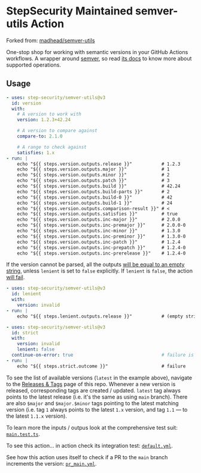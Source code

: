 # StepSecurity Maintained semver-utils Action

Forked from: [madhead/semver-utils](https://github.com/madhead/semver-utils)

One-stop shop for working with semantic versions in your GitHub Actions workflows.
A wrapper around [semver](https://www.npmjs.com/package/semver), so read [its docs](https://github.com/npm/node-semver#functions) to know more about supported operations.

## Usage

```yml
- uses: step-security/semver-utils@v3
  id: version
  with:
    # A version to work with
    version: 1.2.3+42.24

    # A version to compare against
    compare-to: 2.1.0

    # A range to check against
    satisfies: 1.x
- run: |
    echo "${{ steps.version.outputs.release }}"           # 1.2.3
    echo "${{ steps.version.outputs.major }}"             # 1
    echo "${{ steps.version.outputs.minor }}"             # 2
    echo "${{ steps.version.outputs.patch }}"             # 3
    echo "${{ steps.version.outputs.build }}"             # 42.24
    echo "${{ steps.version.outputs.build-parts }}"       # 2
    echo "${{ steps.version.outputs.build-0 }}"           # 42
    echo "${{ steps.version.outputs.build-1 }}"           # 24
    echo "${{ steps.version.outputs.comparison-result }}" # <
    echo "${{ steps.version.outputs.satisfies }}"         # true
    echo "${{ steps.version.outputs.inc-major }}"         # 2.0.0
    echo "${{ steps.version.outputs.inc-premajor }}"      # 2.0.0-0
    echo "${{ steps.version.outputs.inc-minor }}"         # 1.3.0
    echo "${{ steps.version.outputs.inc-preminor }}"      # 1.3.0-0
    echo "${{ steps.version.outputs.inc-patch }}"         # 1.2.4
    echo "${{ steps.version.outputs.inc-prepatch }}"      # 1.2.4-0
    echo "${{ steps.version.outputs.inc-prerelease }}"    # 1.2.4-0
```

If the version cannot be parsed, all the outputs [will be equal to an empty string](.github/workflows/default.yml#L27-L35), unless `lenient` is set to `false` explicitly.
If `lenient` is `false`, the action [will fail](.github/workflows/default.yml#L18-L25).

```yml
- uses: step-security/semver-utils@v3
  id: lenient
  with:
    version: invalid
- run: |
    echo "${{ steps.lenient.outputs.release }}"           # (empty string)

- uses: step-security/semver-utils@v3
  id: strict
  with:
    version: invalid
    lenient: false
  continue-on-error: true                                 # failure is expected and acceptable for this example
- run: |
    echo "${{ steps.strict.outcome }}"                    # failure
```

To see the list of available versions (`latest` in the example above), navigate to the [Releases & Tags](https://github.com/step-security/semver-utils/tags) page of this repo.
Whenever a new version is released, corresponding tags are created / updated.
`latest` tag always points to the latest release (i.e. it's the same as using `main` branch).
There are also `$major` and `$major.$minor` tags pointing to the latest matching version (i.e. tag `1` always points to the latest `1.x` version, and tag `1.1` — to the latest `1.1.x` version).

To learn more the inputs / outpus look at the comprehensive test suit: [`main.test.ts`](__tests__/main.test.ts).

To see this action… in action check its integration test: [`default.yml`](.github/workflows/default.yml).

See how this action uses itself to check if a PR to the `main` branch increments the version: [`pr_main.yml`](.github/workflows/pr_main.yml).
